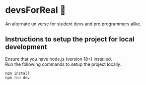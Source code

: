 # devsForReal 🚀

An alternate universe for student devs and pro programmers alike.

## Instructions to setup the project for local development

Ensure that you have node.js (version 18+) installed.  
Run the following commands to setup the project locally:

```
npm install
npm run dev 
```

